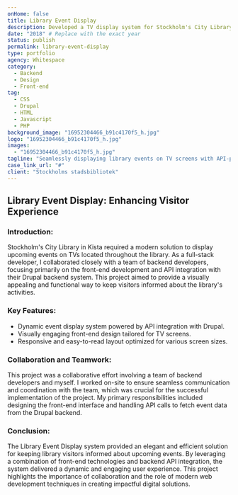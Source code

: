 ```yaml
---
onHome: false
title: Library Event Display
description: Developed a TV display system for Stockholm's City Library, showcasing events with a focus on front-end and API integration with a Drupal backend.
date: "2018" # Replace with the exact year
status: publish
permalink: library-event-display
type: portfolio
agency: Whitespace
category:
  - Backend
  - Design
  - Front-end
tag:
  - CSS
  - Drupal
  - HTML
  - Javascript
  - PHP
background_image: "16952304466_b91c4170f5_h.jpg"
logo: "16952304466_b91c4170f5_h.jpg"
images:
  - "16952304466_b91c4170f5_h.jpg"
tagline: "Seamlessly displaying library events on TV screens with API-powered integration."
case_link_url: "#"
client: "Stockholms stadsbibliotek"
---
```


<h2>Library Event Display: Enhancing Visitor Experience</h2>

<h3>Introduction:</h3>
<p>
  Stockholm's City Library in Kista required a modern solution to display upcoming events on TVs located throughout the library. As a full-stack developer, I collaborated closely with a team of backend developers, focusing primarily on the front-end development and API integration with their Drupal backend system. This project aimed to provide a visually appealing and functional way to keep visitors informed about the library's activities.
</p>

<h3>Key Features:</h3>
<ul>
  <li>Dynamic event display system powered by API integration with Drupal.</li>
  <li>Visually engaging front-end design tailored for TV screens.</li>
  <li>Responsive and easy-to-read layout optimized for various screen sizes.</li>
</ul>

<h3>Collaboration and Teamwork:</h3>
<p>
  This project was a collaborative effort involving a team of backend developers and myself. I worked on-site to ensure seamless communication and coordination with the team, which was crucial for the successful implementation of the project. My primary responsibilities included designing the front-end interface and handling API calls to fetch event data from the Drupal backend.
</p>

<h3>Conclusion:</h3>
<p>
  The Library Event Display system provided an elegant and efficient solution for keeping library visitors informed about upcoming events. By leveraging a combination of front-end technologies and backend API integration, the system delivered a dynamic and engaging user experience. This project highlights the importance of collaboration and the role of modern web development techniques in creating impactful digital solutions.
</p>
